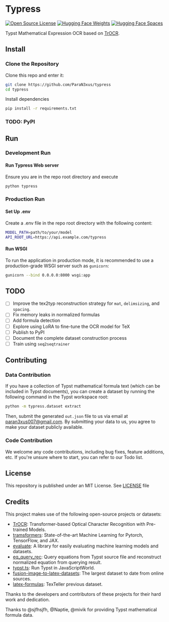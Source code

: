 # Typress

[![Open Source License](https://img.shields.io/github/license/paran3xus/typress?logo=github)](https://opensource.org/license/mit)
[![Hugging Face Weights](https://img.shields.io/badge/Weights-TypressOCR-yellow.svg?logo=huggingface)](https://huggingface.co/paran3xus/typress_ocr)
[![Hugging Face Spaces](https://img.shields.io/badge/%F0%9F%A4%97%20Hugging%20Face-Spaces-blue)](https://huggingface.co/spaces/paran3xus/typress_ocr_space)


Typst Mathematical Expression OCR based on [TrOCR](https://github.com/microsoft/unilm/tree/master/trocr).

## Install
### Clone the Repository

Clone this repo and enter it:

```sh
git clone https://github.com/ParaN3xus/typress
cd typress
```

Install dependencies
```sh
pip install -r requirements.txt
```

### TODO: PyPI

## Run

### Development Run



#### Run Typress Web server
Ensure you are in the repo root directory and execute

```sh
python typress
```

### Production Run

#### Set Up .env

Create a .env file in the repo root directory with the following content:

```sh
MODEL_PATH=path/to/your/model
API_ROOT_URL=https://api.example.com/typress
```

#### Run WSGI

To run the application in production mode, it is recommended to use a production-grade WSGI server such as `gunicorn`:

```sh
gunicorn --bind 0.0.0.0:8000 wsgi:app
```

## TODO
- [ ] Improve the tex2typ reconstruction strategy for `mat`, `delimsizing`, and `spacing`.
- [ ] Fix memory leaks in normalized formulas
- [ ] Add formula detection
- [ ] Explore using LoRA to fine-tune the OCR model for TeX
- [ ] Publish to PyPI
- [ ] Document the complete dataset construction process
- [ ] Train using `seq2seqtrainer`

## Contributing

### Data Contribution
If you have a collection of Typst mathematical formula text (which can be included in Typst documents), you can create a dataset by running the following command in the Typst workspace root:

```bash
python -m typress.dataset extract
```
    
Then, submit the generated `out.json` file to us via email at paran3xus007@gmail.com. By submitting your data to us, you agree to make your dataset publicly available.

### Code Contribution
We welcome any code contributions, including bug fixes, feature additions, etc. If you're unsure where to start, you can refer to our Todo list.

## License

This repository is published under an MIT License. See [LICENSE](https://github.com/ParaN3xus/typress/blob/main/LICENSE) file


## Credits

This project makes use of the following open-source projects or datasets:

- [TrOCR](https://github.com/microsoft/unilm/tree/master/trocr): Transformer-based Optical Character Recognition with Pre-trained Models.
- [tramsformers](https://github.com/huggingface/transformers): State-of-the-art Machine Learning for Pytorch, TensorFlow, and JAX.
- [evaluate](https://github.com/huggingface/evaluate): A library for easily evaluating machine learning models and datasets.
- [eq_query_rec](https://github.com/sjfhsjfh/eq_query_rec): Query equations from Typst source file and reconstruct normalized equation from querying result.
- [typst.ts](https://github.com/Myriad-Dreamin/typst.ts): Run Typst in JavaScriptWorld.
- [fusion-image-to-latex-datasets](https://huggingface.co/datasets/hoang-quoc-trung/fusion-image-to-latex-datasets): The largest dataset to date from online sources.
- [latex-formulas](https://huggingface.co/datasets/OleehyO/latex-formulas): TexTeller previous dataset.

Thanks to the developers and contributors of these projects for their hard work and dedication.

Thanks to @sjfhsjfh, @Naptie, @mivik for providing Typst mathematical formula data.
